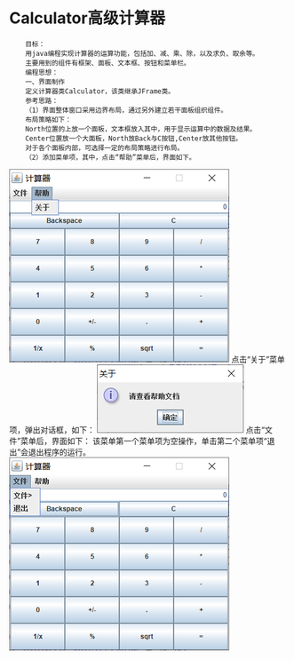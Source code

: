 # Calculator高级计算器
        目标：
        用java编程实现计算器的运算功能，包括加、减、乘、除，以及求负、取余等。
        主要用到的组件有框架、面板、文本框、按钮和菜单栏。
        编程思想：
        一、界面制作
        定义计算器类Calculator，该类继承JFrame类。
        参考思路：
        （1）界面整体窗口采用边界布局，通过另外建立若干面板组织组件。
        布局策略如下：
        North位置的上放一个面板，文本框放入其中，用于显示运算中的数据及结果。
        Center位置放一个大面板，North放Back与C按钮,Center放其他按钮。
        对于各个面板内部，可选择一定的布局策略进行布局。
        （2）添加菜单项，其中，点击“帮助”菜单后，界面如下。
![Image test](https://raw.githubusercontent.com/JinhuaM/Picture/master/界面.png)
        点击“关于”菜单项，弹出对话框，如下：
![Image test](https://raw.githubusercontent.com/JinhuaM/Picture/master/提示框.png)
        点击“文件”菜单后，界面如下：
        该菜单第一个菜单项为空操作，单击第二个菜单项“退出”会退出程序的运行。
![Image test](https://raw.githubusercontent.com/JinhuaM/Picture/master/界面2.png)
